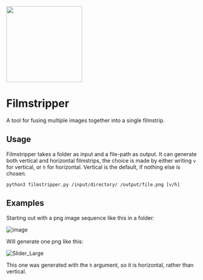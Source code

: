 <img src="https://user-images.githubusercontent.com/21090839/164055119-5ac4ab2a-addd-40a4-94a9-a378b41674c3.png" height="200px"/>

# Filmstripper
A tool for fusing multiple images together into a single filmstrip.

## Usage

Filmstripper takes a folder as input and a file-path as output. It can generate both vertical and horizontal filmstrips, the choice is made by either writing `v` for vertical, or `h` for horizontal. Vertical is the default, if nothing else is chosen.

```
python3 filmstripper.py /input/directory/ /output/file.png [v/h]
```

## Examples

Starting out with a png image sequence like this in a folder:

![image](https://user-images.githubusercontent.com/21090839/110244138-ab721a80-7f5d-11eb-81a8-759f8e894ed6.png)


Will generate one png like this:

![Slider_Large](https://user-images.githubusercontent.com/21090839/110244156-bd53bd80-7f5d-11eb-89ba-465416a838f4.png)

This one was generated with the `h` argument, so it is horizontal, rather than vertical.
